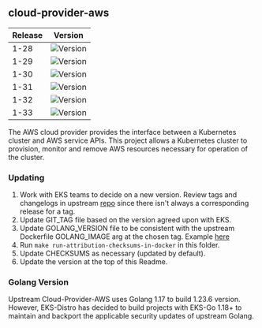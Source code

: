 ## **cloud-provider-aws**
| Release | Version                                                       |
|---------|---------------------------------------------------------------|
| 1-28    | ![Version](https://img.shields.io/badge/version-v1.28.9-blue) |
| 1-29    | ![Version](https://img.shields.io/badge/version-v1.29.6-blue) |
| 1-30    | ![Version](https://img.shields.io/badge/version-v1.30.7-blue) |
| 1-31    | ![Version](https://img.shields.io/badge/version-v1.31.5-blue) |
| 1-32    | ![Version](https://img.shields.io/badge/version-v1.32.0-blue) |
| 1-33    | ![Version](https://img.shields.io/badge/version-v1.32.0-blue) |

The AWS cloud provider provides the interface between a Kubernetes cluster and AWS service APIs. This project allows a Kubernetes cluster to provision, monitor and remove AWS resources necessary for operation of the cluster.

### Updating
1. Work with EKS teams to decide on a new version. Review tags and changelogs in upstream [repo](https://github.com/kubernetes/cloud-provider-aws) since there isn't always a corresponding release for a tag.
2. Update GIT_TAG file based on the version agreed upon with EKS.
3. Update GOLANG_VERSION file to be consistent with the upstream Dockerfile GOLANG_IMAGE arg at the chosen tag. Example [here](https://github.com/kubernetes/cloud-provider-aws/blob/master/Dockerfile#L17)
4. Run `make run-attribution-checksums-in-docker` in this folder.
5. Update CHECKSUMS as necessary (updated by default).
6. Update the version at the top of this Readme.

### Golang Version

Upstream Cloud-Provider-AWS uses Golang 1.17 to build 1.23.6 version. However, EKS-Distro has decided to build
projects with EKS-Go 1.18+ to maintain and backport the applicable security updates of upstream Golang.
